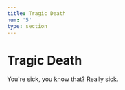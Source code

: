 ```yaml
---
title: Tragic Death
num: '5'
type: section
---
```

# Tragic Death

You're sick, you know that? Really sick.
